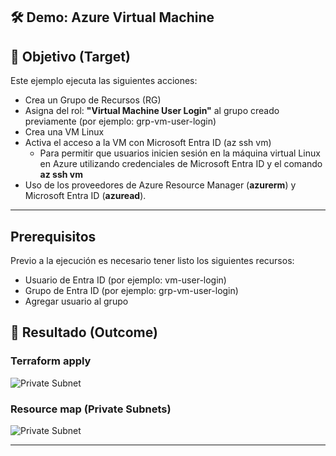 ## 🛠️  Demo: Azure Virtual Machine

## 🎯 Objetivo (Target)
Este ejemplo ejecuta las siguientes acciones: 
- Crea un Grupo de Recursos (RG)
- Asigna del rol: **"Virtual Machine User Login"** al grupo creado previamente (por ejemplo: grp-vm-user-login)
- Crea una VM Linux
- Activa el acceso a la VM con Microsoft Entra ID (az ssh vm)
    - Para permitir que usuarios inicien sesión en la máquina virtual Linux en Azure utilizando credenciales de Microsoft Entra ID y el comando **az ssh vm**
-  Uso de los proveedores de Azure Resource Manager (**azurerm**) y Microsoft Entra ID (**azuread**).

---

## Prerequisitos
Previo a la ejecución es necesario tener listo los siguientes recursos:
- Usuario de Entra ID (por ejemplo: vm-user-login)
- Grupo de Entra ID (por ejemplo: grp-vm-user-login)
- Agregar usuario al grupo

## 🚀 Resultado (Outcome)
### Terraform apply
![Private Subnet](assets/imagenes/terraform_apply.png)
### Resource map (Private Subnets)
![Private Subnet](assets/imagenes/private_subnets.png)

---